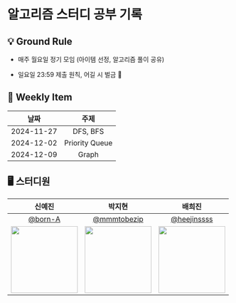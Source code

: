 # 알고리즘 스터디 공부 기록

## 💡 Ground Rule
- 매주 월요일 정기 모임 (아이템 선정, 알고리즘 풀이 공유)

- 일요일 23:59 제출 원칙, 어길 시 벌금 💸

## 📢 Weekly Item
| 날짜 | 주제 |
| :-: | :-: |
| 2024-11-27 | DFS, BFS |
| 2024-12-02 | Priority Queue |
| 2024-12-09 | Graph |

## 🖥️ 스터디원
| 신예진 | 박지현 | 배희진 |
| :-: | :-: | :-: |
| [@born-A](https://github.com/born-A) | [@mmmtobezip](https://github.com/mmmtobezip) | [@heejinssss](https://github.com/heejinssss) |
|<img src="https://github.com/born-A.png" style="width:150px; height:150px;">|<img src="https://github.com/mmmtobezip.png" style="width:150px; height:150px;">|<img src="https://github.com/heejinssss.png" style="width:150px; height:150px;">|
